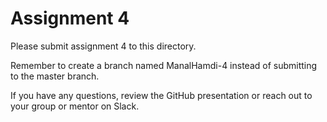 # Assignment 4

Please submit assignment 4 to this directory.

Remember to create a branch named ManalHamdi-4 
instead of submitting to the master branch.

If you have any questions, review the GitHub presentation or reach
out to your group or mentor on Slack.
